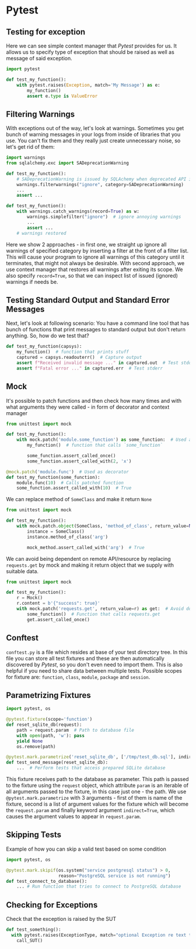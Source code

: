 # Pytest

## Testing for exception
Here we can see simple context manager that _Pytest_ provides for us. It allows us to specify type of exception that should be raised as well as message of said exception.
```python
import pytest

def test_my_function():
    with pytest.raises(Exception, match='My Message') as e:
        my_function()
        assert e.type is ValueError
```

## Filtering Warnings

With exceptions out of the way, let's look at warnings. Sometimes you get bunch of warning messages in your logs from inside of libraries that you use. You can't fix them and they really just create unnecessary noise, so let's get rid of them:
```python
import warnings
from sqlalchemy.exc import SADeprecationWarning

def test_my_function():
    # SADeprecationWarning is issued by SQLAchemy when deprecated API is used
    warnings.filterwarnings("ignore", category=SADeprecationWarning)
    ...
    assert ...

def test_my_function():
    with warnings.catch_warnings(record=True) as w:
        warnings.simplefilter("ignore")  # ignore annoying warnings
        ...
        assert ...
    # warnings restored
```

Here we show 2 approaches - in first one, we straight up ignore all warnings of specified category by inserting a filter at the front of a filter list. This will cause your program to ignore all warnings of this category until it terminates, that might not always be desirable. With second approach, we use context manager that restores all warnings after exiting its scope. We also specify `record=True`, so that we can inspect list of issued (ignored) warnings if needs be.

## Testing Standard Output and Standard Error Messages

Next, let's look at following scenario: You have a command line tool that has bunch of functions that print messages to standard output but don't return anything. So, how do we test that?

```python
def test_my_function(capsys):
    my_function()  # function that prints stuff
    captured = capsys.readouterr()  # Capture output
    assert f"Received invalid message ..." in captured.out  # Test stdout
    assert f"Fatal error ..." in captured.err  # Test stderr
```

## Mock
It's possible to patch functions and then check how many times and with what arguments they were called - in form of decorator and context manager
```python
from unittest import mock

def test_my_function():
    with mock.patch('module.some_function') as some_function:  # Used as context manager
        my_function()  # function that calls `some_function`

        some_function.assert_called_once()
        some_function.assert_called_with(2, 'x')

@mock.patch('module.func')  # Used as decorator
def test_my_function(some_function):
    module.func(10)  # Calls patched function
    some_function.assert_called_with(10)  # True
```

We can replace method of `SomeClass` and make it return `None`
```python
from unittest import mock

def test_my_function():
    with mock.patch.object(SomeClass, 'method_of_class', return_value=None) as mock_method:
        instance = SomeClass()
        instance.method_of_class('arg')

        mock_method.assert_called_with('arg')  # True
```

We can avoid being dependent on remote API/resource by replacing `requests.get` by mock and making it return object that we supply with suitable data.
```python
from unittest import mock

def test_my_function():
    r = Mock()
    r.content = b'{"success": true}'
    with mock.patch('requests.get', return_value=r) as get:  # Avoid doing actual GET request
        some_function()  # Function that calls requests.get
        get.assert_called_once()
```

## Conftest
`conftest.py` is a file which resides at base of your test directory tree. In this file you can store all test fixtures and these are then automatically discovered by _Pytest_, so you don't even need to import them. This is also helpful if you need to share data between multiple tests. 
Possible scopes for fixture are: `function`, `class`, `module`, `package` and `session`.

## Parametrizing Fixtures

```python
import pytest, os

@pytest.fixture(scope='function')
def reset_sqlite_db(request):
    path = request.param  # Path to database file
    with open(path, 'w'): pass
    yield None
    os.remove(path)

@pytest.mark.parametrize('reset_sqlite_db', ['/tmp/test_db.sql'], indirect=True)
def test_send_message(reset_sqlite_db):
    ...  # Perform tests that access prepared SQLite database
```
This fixture receives path to the database as parameter. This path is passed to the fixture using the `request` object, which attribute `param` is an iterable of all arguments passed to the fixture, in this case just one - the path.
We use `@pytest.mark.parametrize` with 3 arguments - first of them is name of the fixture, second is a list of argument values for the fixture which will become the `request.param` and finally keyword argument `indirect=True`, which causes the argument values to appear in `request.param`.

## Skipping Tests
Example of how you can skip a valid test based on some condition
```python
import pytest, os

@pytest.mark.skipif(os.system("service postgresql status") > 0,
                    reason="PostgreSQL service is not running")
def test_connect_to_database():
    ... # Run function that tries to connect to PostgreSQL database
```


## Checking for Exceptions
Check that the exception is raised by the SUT
```python
def test_something():
  with pytest.raises(ExceptionType, match="optional Exception re text to match")
    call_SUT()
```


<!--stackedit_data:
eyJoaXN0b3J5IjpbLTYzMTM3ODQ4NiwxMDQ2NTQ5ODIwLDEwMD
Q4NjcwMzYsNzA3NDExMjAyLDExODk1MzA2MDIsMTE1OTA3NzQ3
NiwtMTYxODc4Nzc1Ml19
-->